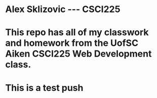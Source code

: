 # Alex Sklizovic --- CSCI225
# This repo has all of my classwork and homework from the UofSC Aiken CSCI225 Web Development class.
# This is a test push